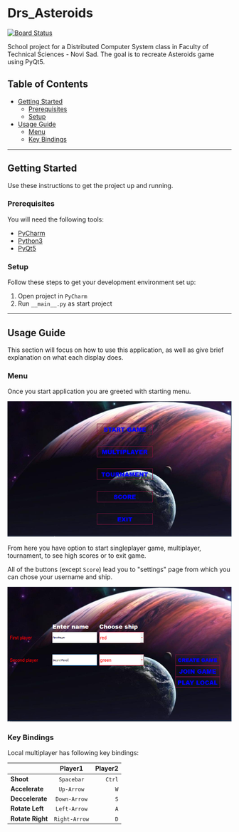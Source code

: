 # Drs_Asteroids

[![Board Status](https://dev.azure.com/dakenzi97/01c2902e-59ee-433b-aa35-c40b021d674a/09380402-6d26-4f33-9bb5-8b83e83e272a/_apis/work/boardbadge/fb528986-8ca7-489e-94e9-fdd74a1cb627)](https://dev.azure.com/dakenzi97/01c2902e-59ee-433b-aa35-c40b021d674a/_boards/board/t/09380402-6d26-4f33-9bb5-8b83e83e272a/Microsoft.RequirementCategory/)

School project for a Distributed Computer System class in Faculty of Technical Sciences - Novi Sad. The goal is to recreate Asteroids game using PyQt5.

## Table of Contents

- [Getting Started](#Getting-Started)
  - [Prerequisites](#Prerequisites)
  - [Setup](#Setup)
- [Usage Guide](#Usage-Guide)
  - [Menu](#Menu)
  - [Key Bindings](#Key-Bindings)

---

## Getting Started

Use these instructions to get the project up and running.

### Prerequisites

You will need the following tools:

- [PyCharm](https://www.jetbrains.com/pycharm/)
- [Python3](https://www.python.org/)
- [PyQt5](https://pypi.org/project/PyQt5/)

### Setup

Follow these steps to get your development environment set up:

1. Open project in `PyCharm`
1. Run `__main__.py` as start project

---

## Usage Guide

This section will focus on how to use this application, as well as give brief explanation on what each display does.

### Menu

Once you start application you are greeted with starting menu.

![Starting Menu](./doc/menu.PNG)

From here you have option to start singleplayer game, multiplayer, tournament, to see high scores or to exit game.

All of the buttons (except `Score`) lead you to "settings" page from which you can chose your username and ship.

![Multiplayer Setting](./doc/multiplayer-settings.PNG)

### Key Bindings

Local multiplayer has following key bindings:

| | Player1 | Player2 |
| :--- | :---: | ---: |
| **Shoot**  | `Spacebar`  | `Ctrl`|
| **Accelerate** | `Up-Arrow` | `W` |
| **Deccelerate** | `Down-Arrow` | `S` |
| **Rotate Left** | `Left-Arrow` | `A` |
| **Rotate Right** | `Right-Arrow` | `D` |

